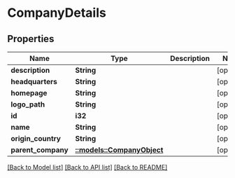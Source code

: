 # CompanyDetails

## Properties

Name | Type | Description | Notes
------------ | ------------- | ------------- | -------------
**description** | **String** |  | [optional]
**headquarters** | **String** |  | [optional]
**homepage** | **String** |  | [optional]
**logo_path** | **String** |  | [optional]
**id** | **i32** |  | [optional] 
**name** | **String** |  | [optional]
**origin_country** | **String** |  | [optional]
**parent_company** | [**::models::CompanyObject**](CompanyObject.md) |  | [optional]

[[Back to Model list]](../README.md#documentation-for-models) [[Back to API list]](../README.md#documentation-for-api-endpoints) [[Back to README]](../README.md)

